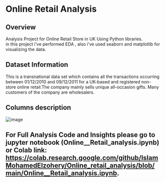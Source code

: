  # Online Retail Analysis

## Overview 
Analysis Project for Online Retail Store in UK Using Python libraries.<br>
in this project i've performed EDA , also i've used seaborn and matplotlib for visualizing the data.
## Dataset Information
This is a transnational data set which contains all the transactions occurring between 01/12/2010 and 09/12/2011 for a UK-based and registered non-store online retail.The company mainly sells unique all-occasion gifts. Many customers of the company are wholesalers.
## Columns description
![image](https://github.com/user-attachments/assets/028fd2ed-11b6-4719-8d9e-f862cba43647)
## For Full Analysis Code and Insights please go to jupyter notebook (Online__Retail_analysis.ipynb) or Colab link: https://colab.research.google.com/github/IslamMohamedElzohery/Online_retail_analysis/blob/main/Online__Retail_analysis.ipynb.
